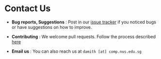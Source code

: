 # Contact Us
<!--- A019772U --->
* **Bug reports, Suggestions** : Post in our [issue tracker](https://github.com/se-edu/whatnow-level4/issues)
  if you noticed bugs or have suggestions on how to improve.

* **Contributing** : We welcome pull requests. Follow the process described [here](https://github.com/oss-generic/process)

* **Email us** : You can also reach us at `damith [at] comp.nus.edu.sg`